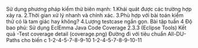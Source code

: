 ﻿
Sử dụng phương pháp kiểm thử biên mạnh:
	1.Khái quát được các trường hợp xảy ra.
	2.Thời gian xử lý nhanh và chính xác.
	3.Phù hợp với bài toán kiểm thử có là tam giác hay không?
	4.Lượng testcase ngắn gọn.
Bài tập tuần 4
	Độ bao phủ: Sử dụng EclEmma Java Code Coverage 2.3.3 (Eclipse Tools)
	Kết quả
		-Test coverage detail (coverage.png)
 Đường đi với tiêu chuẩn All-DU-Paths cho biến c
1-2-4-5-7-8-9-10
1-2-4-5-7-8-9-10-11